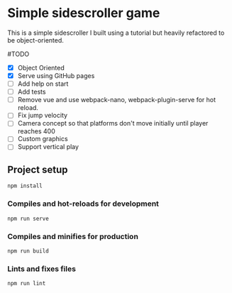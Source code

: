 # Simple sidescroller game
This is a simple sidescroller I built using a tutorial but heavily refactored to be object-oriented.

#TODO
- [x] Object Oriented
- [x] Serve using GitHub pages
- [ ] Add help on start
- [ ] Add tests
- [ ] Remove vue and use webpack-nano, webpack-plugin-serve
for hot reload.
- [ ] Fix jump velocity
- [ ] Camera concept so that platforms don't move initially until player reaches 400
- [ ] Custom graphics
- [ ] Support vertical play
## Project setup
```
npm install
```

### Compiles and hot-reloads for development
```
npm run serve
```

### Compiles and minifies for production
```
npm run build
```

### Lints and fixes files
```
npm run lint
```